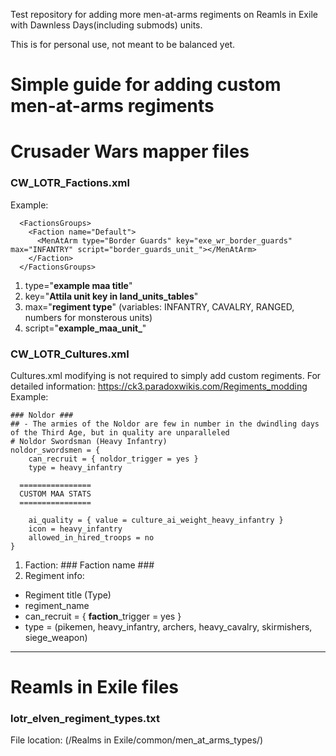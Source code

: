 Test repository for adding more men-at-arms regiments on Reamls in Exile with Dawnless Days(including submods) units.

This is for personal use, not meant to be balanced yet.

Simple guide for adding custom men-at-arms regiments
====================================================
# Crusader Wars mapper files
### CW_LOTR_Factions.xml
Example: 
```
  <FactionsGroups>
    <Faction name="Default">
      <MenAtArm type="Border Guards" key="exe_wr_border_guards" max="INFANTRY" script="border_guards_unit_"></MenAtArm>
    </Faction>
  </FactionsGroups>
```
1. type="**example maa title**"
2. key="**Attila unit key in land_units_tables**"
3. max="**regiment type**" (variables: INFANTRY, CAVALRY, RANGED, numbers for monsterous units)
4. script="**example_maa_unit_**"



### CW_LOTR_Cultures.xml
Cultures.xml modifying is not required to simply add custom regiments. For detailed information: https://ck3.paradoxwikis.com/Regiments_modding
Example:
```
### Noldor ###
## - The armies of the Noldor are few in number in the dwindling days of the Third Age, but in quality are unparalleled
# Noldor Swordsman (Heavy Infantry)
noldor_swordsmen = {
	can_recruit = { noldor_trigger = yes }
	type = heavy_infantry

  ================
  CUSTOM MAA STATS
  ================

	ai_quality = { value = culture_ai_weight_heavy_infantry }
	icon = heavy_infantry
	allowed_in_hired_troops = no
}
```
1. Faction: ### Faction name ###
2. Regiment info:
 * Regiment title (Type)
 * regiment_name
 * can_recruit = { **faction**_trigger = yes }
 * type = (pikemen, heavy_infantry, archers, heavy_cavalry, skirmishers, siege_weapon)
***
# Reamls in Exile files
### lotr_elven_regiment_types.txt
File location: (/Realms in Exile/common/men_at_arms_types/)
